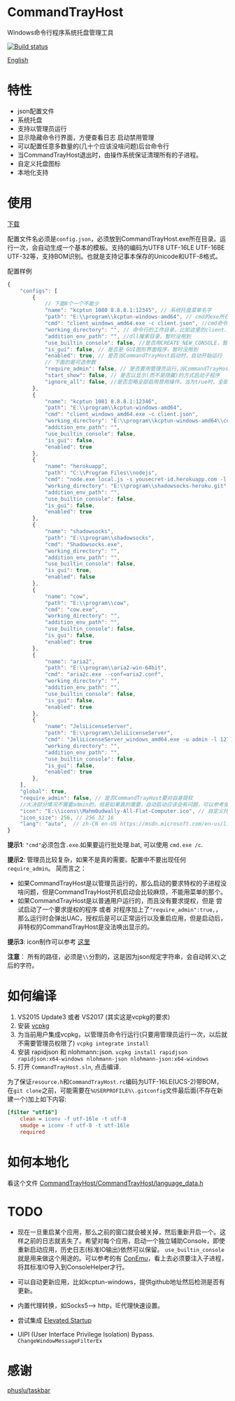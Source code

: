 # CommandTrayHost

Windows命令行程序系统托盘管理工具

[![Build status](https://ci.appveyor.com/api/projects/status/v5md4dc9q1oy6qxh?svg=true)](https://ci.appveyor.com/project/rexdf/commandtrayhost)

[English](README.md)

# 特性

- json配置文件
- 系统托盘
- 支持以管理员运行
- 显示隐藏命令行界面，方便查看日志 启动禁用管理
- 可以配置任意多数量的(几十个应该没啥问题)后台命令行
- 当CommandTrayHost退出时，由操作系统保证清理所有的子进程。
- 自定义托盘图标
- 本地化支持

# 使用

[下载](https://github.com/rexdf/CommandTrayHost/releases)

配置文件名必须是`config.json`，必须放到CommandTrayHost.exe所在目录。运行一次，会自动生成一个基本的模板。支持的编码为UTF8 UTF-16LE UTF-16BE UTF-32等，支持BOM识别。也就是支持记事本保存的Unicode和UTF-8格式。

配置样例

```javascript
{
    "configs": [
        {
            // 下面8个一个不能少
            "name": "kcptun 1080 8.8.8.1:12345", // 系统托盘菜单名字
            "path": "E:\\program\\kcptun-windows-amd64", // cmd的exe所在目录
            "cmd": "client_windows_amd64.exe -c client.json", //cmd命令，必须含有.exe
            "working_directory": "", // 命令行的工作目录，比如这里的client.json，为空时自动用path
            "addition_env_path": "", //dll搜索目录，暂时没用到
            "use_builtin_console": false, //是否用CREATE_NEW_CONSOLE，暂时没用到
            "is_gui": false, // 是否是 GUI图形界面程序，暂时没用到
            "enabled": true, // 是否当CommandTrayHost启动时，自动开始运行
            // 下面的是可选参数
            "require_admin": false, // 是否要用管理员运行,当CommandTrayHost不是以管理员运行的情况下，显示/隐藏会失效，其他功能正常。
            "start_show": false, // 是否以显示(而不是隐藏)的方式启动子程序
            "ignore_all": false, //是否忽略全部启用禁用操作。当为true时，全部启用菜单对本程序无效
        },
        {
            "name": "kcptun 1081 8.8.8.1:12346",
            "path": "E:\\program\\kcptun-windows-amd64",
            "cmd": "client_windows_amd64.exe -c client.json",
            "working_directory": "E:\\program\\kcptun-windows-amd64\\config2",
            "addition_env_path": "",
            "use_builtin_console": false,
            "is_gui": false,
            "enabled": true
        },
        {
            "name": "herokuapp",
            "path": "C:\\Program Files\\nodejs",
            "cmd": "node.exe local.js -s yousecret-id.herokuapp.com -l 1090 -m camellia-256-cfb -k ItsATopSecret -r 80",
            "working_directory": "E:\\program\\shadowsocks-heroku.git", //我们用了一个不同的工作目录
            "addition_env_path": "",
            "use_builtin_console": false,
            "is_gui": false,
            "enabled": true
        },
        {
            "name": "shadowsocks",
            "path": "E:\\program\\shadowsocks",
            "cmd": "Shadowsocks.exe",
            "working_directory": "",
            "addition_env_path": "",
            "use_builtin_console": false,
            "is_gui": true,
            "enabled": false
        },
        {
            "name": "cow",
            "path": "E:\\program\\cow",
            "cmd": "cow.exe",
            "working_directory": "",
            "addition_env_path": "",
            "use_builtin_console": false,
            "is_gui": false,
            "enabled": true
        },
        {
            "name": "aria2",
            "path": "E:\\program\\aria2-win-64bit",
            "cmd": "aria2c.exe --conf=aria2.conf",
            "working_directory": "",
            "addition_env_path": "",
            "use_builtin_console": false,
            "is_gui": false,
            "enabled": true
        },
        {
            "name": "JeliLicenseServer",
            "path": "E:\\program\\JeliLicenseServer",
            "cmd": "JeliLicenseServer_windows_amd64.exe -u admin -l 127.0.0.153",
            "working_directory": "",
            "addition_env_path": "",
            "use_builtin_console": false,
            "is_gui": false,
            "enabled": true
        },
    ],
    "global": true,
    "require_admin": false, // 是否CommandTrayHost要对自身提权
    //大决部分情况不需要admin的，但是如果真的需要，自动启动应该会有问题，可以参考使用 https://stefansundin.github.io/elevatedstartup/
    "icon": "E:\\icons\\Mahm0udwally-All-Flat-Computer.ico", // 自定义托盘图标路径，空为默认内置 256x256
    "icon_size": 256, // 256 32 16
    "lang": "auto",  // zh-CN en-US https://msdn.microsoft.com/en-us/library/cc233982.aspx
}
```

**提示1**: `"cmd"`必须包含`.exe`.如果要运行批处理.bat, 可以使用 `cmd.exe /c`.

**提示2**: 管理员比较复杂，如果不是真的需要。配置中不要出现任何`require_admin`。 
简而言之：
- 如果CommandTrayHost是以管理员运行的，那么启动的要求特权的子进程没啥问题，但是CommandTrayHost开机启动会比较麻烦，不能用菜单的那个。
- 如果CommandTrayHost是以普通用户运行的，而且没有要求提权，但是 尝试启动了一个要求提权的程序 或者 对程序加上了`"require_admin":true,`， 那么运行时会弹出UAC，授权后是可以正常运行以及重启应用，但是启动后，非特权的CommandTrayHost是没法唤出显示的。

**提示3**: icon制作可以参考 [这里](http://www.imagemagick.org/Usage/thumbnails/#favicon)

**注意**： 所有的路径，必须是`\\`分割的，这是因为json规定字符串，会自动转义`\`之后的字符。

# 如何编译

1. VS2015 Update3 或者 VS2017 (其实这是vcpkg的要求)
2. 安装 [vcpkg](https://github.com/Microsoft/vcpkg)
3. 为当前用户集成vcpkg，以管理员命令行运行(只要用管理员运行一次，以后就不需要管理员权限了) `vcpkg integrate install`
4. 安装 rapidjson 和 nlohmann::json. `vcpkg install rapidjson rapidjson:x64-windows nlohmann-json nlohmann-json:x64-windows`
5. 打开 `CommandTrayHost.sln`, 点击编译.

为了保证`resource.h`和`CommandTrayHost.rc`编码为UTF-16LE(UCS-2)带BOM，在`git clone`之前，可能需要在`%USERPROFILE%\.gitconfig`文件最后面(不存在新建一个)加上如下内容:

```ini
[filter "utf16"]
    clean = iconv -f utf-16le -t utf-8
    smudge = iconv -f utf-8 -t utf-16le
    required
```

# 如何本地化

看这个文件 [CommandTrayHost/CommandTrayHost/language_data.h](CommandTrayHost/CommandTrayHost/language_data.h)

# TODO

- 现在一旦重启某个应用，那么之前的窗口就会被关掉，然后重新开启一个。这样之前的日志就丢失了。希望对每个应用，启动一个独立辅助Console，即使重新启动应用，历史日志(标准IO输出)依然可以保留。 `use_builtin_console`就是用来做这个用途的。可以参考的有 [ConEmu](https://github.com/Maximus5/ConEmu)，看上去必须要注入子进程，将其标准IO导入到ConsoleHelper才行。

- 可以自动更新应用，比如kcptun-windows，提供github地址然后检测是否有更新。

- 内置代理转换，如Socks5--> http，IE代理快速设置。

- 尝试集成 [Elevated Startup](https://stefansundin.github.io/elevatedstartup/)

- UIPI (User Interface Privilege Isolation) Bypass. `ChangeWindowMessageFilterEx`

# 感谢

[phuslu/taskbar](https://github.com/phuslu/taskbar)
